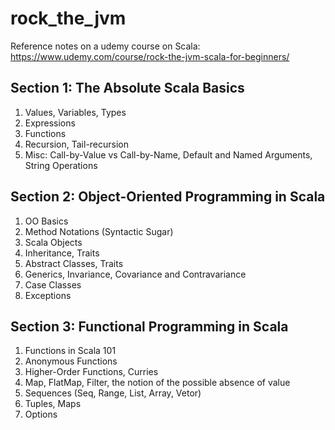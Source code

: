 # rock_the_jvm
Reference notes on a udemy course on Scala:
https://www.udemy.com/course/rock-the-jvm-scala-for-beginners/

## Section 1: The Absolute Scala Basics
1. Values, Variables, Types
2. Expressions
3. Functions
4. Recursion, Tail-recursion
5. Misc: Call-by-Value vs Call-by-Name, Default and Named Arguments, String Operations

## Section 2: Object-Oriented Programming in Scala
1. OO Basics
2. Method Notations (Syntactic Sugar)
3. Scala Objects
4. Inheritance, Traits
5. Abstract Classes, Traits
6. Generics, Invariance, Covariance and Contravariance
7. Case Classes
8. Exceptions

## Section 3: Functional Programming in Scala
1. Functions in Scala 101
2. Anonymous Functions
3. Higher-Order Functions, Curries
4. Map, FlatMap, Filter, the notion of the possible absence of value
5. Sequences (Seq, Range, List, Array, Vetor)
6. Tuples, Maps
7. Options
